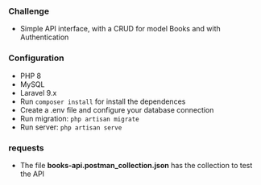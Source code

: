 ### Challenge
- Simple API interface, with a CRUD for model Books and with Authentication

### Configuration
- PHP 8
- MySQL
- Laravel 9.x
- Run ```composer install``` for install the dependences
- Create a .env file and configure your database connection
- Run migration: ```php artisan migrate```
- Run server: ```php artisan serve```

### requests
- The file **books-api.postman_collection.json** has the collection to test the API